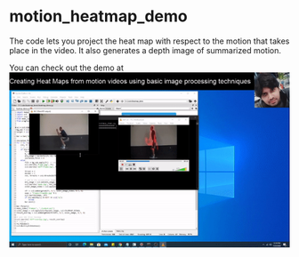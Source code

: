 # motion_heatmap_demo
The code lets you project the heat map with respect to the motion that takes place in the video. It also generates a depth image of summarized motion. 

You can check out the demo at 
[![Demo HeatMap](gif_demo.gif)](https://youtu.be/DWYevRzKcGE)
